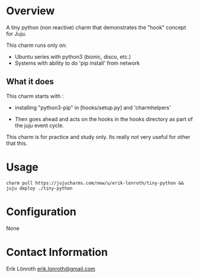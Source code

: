 # Overview

A tiny python (non reactive) charm that demonstrates the "hook" concept for Juju.

This charm runs only on:
 * Ubuntu series with python3 (bionic, disco, etc.)
 * Systems with ability to do 'pip install' from network

## What it does
This charm starts with :
 * installing "python3-pip" in [hooks/setup.py] and 'charmhelpers'

 * Then goes ahead and acts on the hooks in the hooks directory as part of the juju event cycle.

This charm is for practice and study only. Its really not very useful for other that this.

# Usage

```
charm pull https://jujucharms.com/new/u/erik-lonroth/tiny-python && juju deploy ./tiny-python
```

# Configuration

None


# Contact Information

Erik Lönroth <erik.lonroth@gmail.com>

